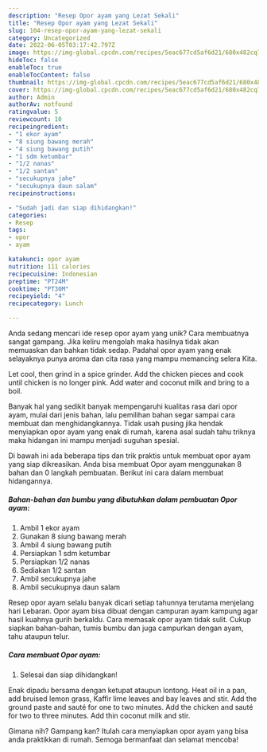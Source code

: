 ```yaml
---
description: "Resep Opor ayam yang Lezat Sekali"
title: "Resep Opor ayam yang Lezat Sekali"
slug: 104-resep-opor-ayam-yang-lezat-sekali
category: Uncategorized
date: 2022-06-05T03:17:42.797Z
image: https://img-global.cpcdn.com/recipes/5eac677cd5af6d21/680x482cq70/opor-ayam-foto-resep-utama.jpg
hideToc: false
enableToc: true
enableTocContent: false
thumbnail: https://img-global.cpcdn.com/recipes/5eac677cd5af6d21/680x482cq70/opor-ayam-foto-resep-utama.jpg
cover: https://img-global.cpcdn.com/recipes/5eac677cd5af6d21/680x482cq70/opor-ayam-foto-resep-utama.jpg
author: Admin
authorAv: notfound
ratingvalue: 5
reviewcount: 10
recipeingredient:
- "1 ekor ayam"
- "8 siung bawang merah"
- "4 siung bawang putih"
- "1 sdm ketumbar"
- "1/2 nanas"
- "1/2 santan"
- "secukupnya jahe"
- "secukupnya daun salam"
recipeinstructions:

- "Sudah jadi dan siap dihidangkan!"
categories:
- Resep
tags:
- opor
- ayam

katakunci: opor ayam 
nutrition: 111 calories
recipecuisine: Indonesian
preptime: "PT24M"
cooktime: "PT30M"
recipeyield: "4"
recipecategory: Lunch

---
```





Anda sedang mencari ide resep opor ayam yang unik? Cara membuatnya sangat gampang. Jika keliru mengolah maka hasilnya tidak akan memuaskan dan bahkan tidak sedap. Padahal opor ayam yang enak selayaknya punya aroma dan cita rasa yang mampu memancing selera Kita.





Let cool, then grind in a spice grinder. Add the chicken pieces and cook until chicken is no longer pink. Add water and coconut milk and bring to a boil.

Banyak hal yang sedikit banyak mempengaruhi kualitas rasa dari opor ayam, mulai dari jenis bahan, lalu pemilihan bahan segar sampai cara membuat dan menghidangkannya. Tidak usah pusing jika hendak menyiapkan opor ayam yang enak di rumah, karena asal sudah tahu triknya maka hidangan ini mampu menjadi suguhan spesial.






Di bawah ini ada beberapa tips dan trik praktis untuk membuat opor ayam yang siap dikreasikan. Anda bisa membuat Opor ayam menggunakan 8 bahan dan 0 langkah pembuatan. Berikut ini cara dalam membuat hidangannya.

<!--inarticleads1-->

##### Bahan-bahan dan bumbu yang dibutuhkan dalam pembuatan Opor ayam:

1. Ambil 1 ekor ayam
1. Gunakan 8 siung bawang merah
1. Ambil 4 siung bawang putih
1. Persiapkan 1 sdm ketumbar
1. Persiapkan 1/2 nanas
1. Sediakan 1/2 santan
1. Ambil secukupnya jahe
1. Ambil secukupnya daun salam


Resep opor ayam selalu banyak dicari setiap tahunnya terutama menjelang hari Lebaran. Opor ayam bisa dibuat dengan campuran ayam kampung agar hasil kuahnya gurih berkaldu. Cara memasak opor ayam tidak sulit. Cukup siapkan bahan-bahan, tumis bumbu dan juga campurkan dengan ayam, tahu ataupun telur. 

<!--inarticleads2-->

##### Cara membuat Opor ayam:


1. Selesai dan siap dihidangkan!

Enak dipadu bersama dengan ketupat ataupun lontong. Heat oil in a pan, add bruised lemon grass, Kaffir lime leaves and bay leaves and stir. Add the ground paste and sauté for one to two minutes. Add the chicken and sauté for two to three minutes. Add thin coconut milk and stir. 

Gimana nih? Gampang kan? Itulah cara menyiapkan opor ayam yang bisa anda praktikkan di rumah. Semoga bermanfaat dan selamat mencoba!
